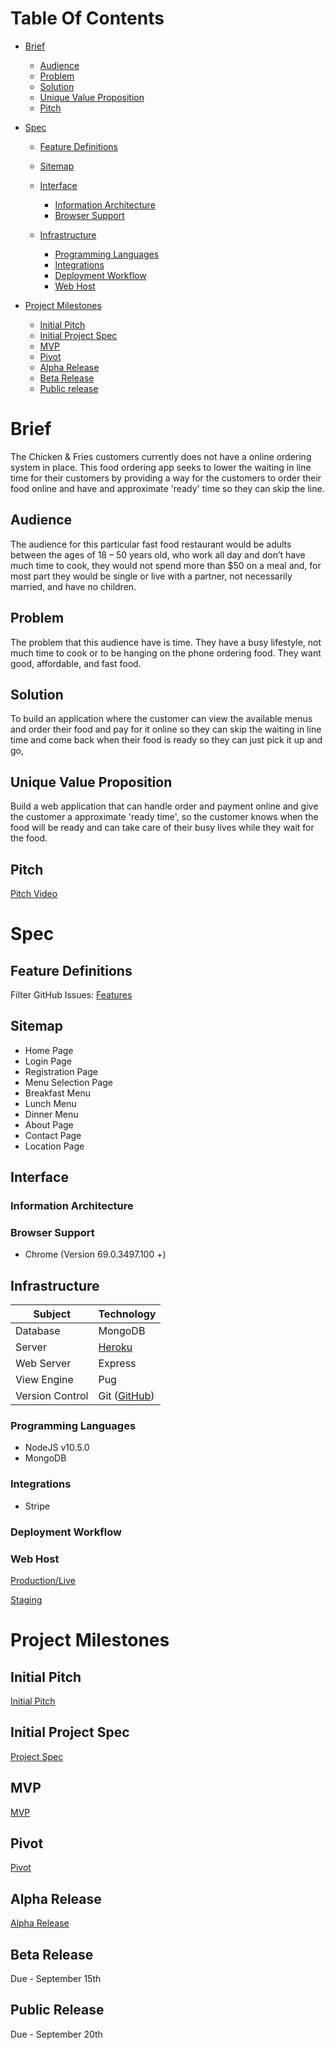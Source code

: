 # Table Of Contents

* [Brief](https://github.com/piazzaana/chicken-fries/blob/develop/docs/readme.md#brief)
    * [Audience](https://github.com/piazzaana/chicken-fries/blob/develop/docs/readme.md#audience)
    * [Problem](https://github.com/piazzaana/chicken-fries/blob/develop/docs/readme.md#problem)
    * [Solution](https://github.com/piazzaana/chicken-fries/blob/develop/docs/readme.md#solution)
    * [Unique Value Proposition](https://github.com/piazzaana/chicken-fries/blob/develop/docs/readme.md#unique-value-proposition)
    * [Pitch](https://github.com/piazzaana/chicken-fries/blob/develop/docs/readme.md#pitch)
    
* [Spec](https://github.com/piazzaana/chicken-fries/blob/develop/docs/readme.md#spec)
    * [Feature Definitions](https://github.com/piazzaana/chicken-fries/blob/develop/docs/readme.md#feature-definitions)
    * [Sitemap](https://github.com/piazzaana/chicken-fries/blob/develop/docs/readme.md#sitemap)
    
    * [Interface](https://github.com/piazzaana/chicken-fries/blob/develop/docs/readme.md#interface)
        * [Information Architecture](https://github.com/piazzaana/chicken-fries/blob/develop/docs/readme.md#information-architecture)
        * [Browser Support](https://github.com/piazzaana/chicken-fries/blob/develop/docs/readme.md#browser-support)
        
    * [Infrastructure](https://github.com/piazzaana/chicken-fries/blob/develop/docs/readme.md#infrastructure)
        * [Programming Languages](https://github.com/piazzaana/chicken-fries/blob/develop/docs/readme.md#programming-languages)
        * [Integrations](https://github.com/piazzaana/chicken-fries/blob/develop/docs/readme.md#integrations)
        * [Deployment Workflow](https://github.com/piazzaana/chicken-fries/blob/develop/docs/readme.md#deployment-workflow)
        * [Web Host](https://github.com/piazzaana/chicken-fries/blob/develop/docs/readme.md#web-host)
        
* [Project Milestones](https://github.com/piazzaana/chicken-fries/blob/develop/docs/readme.md#project-milestones)
    * [Initial Pitch](https://github.com/piazzaana/chicken-fries/blob/develop/docs/readme.md#initial-pitch)
    * [Initial Project Spec](https://github.com/piazzaana/chicken-fries/blob/develop/docs/readme.md#initial-project-spec)
    * [MVP](https://github.com/piazzaana/chicken-fries/blob/develop/docs/readme.md#mvp)
    * [Pivot](https://github.com/piazzaana/chicken-fries/blob/develop/docs/readme.md#pivot)
    * [Alpha Release](https://github.com/piazzaana/chicken-fries/blob/develop/docs/readme.md#alpha-release)
    * [Beta Release](https://github.com/piazzaana/chicken-fries/blob/develop/docs/readme.md#beta-release)
    * [Public release](https://github.com/piazzaana/chicken-fries/blob/develop/docs/readme.md#public-release)

# Brief
The Chicken & Fries customers currently does not have a online ordering system in place. This food ordering app seeks to lower the waiting in line time for their customers by providing a way for the customers to order their food online and have and approximate 'ready' time so they can skip the line.

## Audience
The audience for this particular fast food restaurant would be adults between the ages of 18 – 50 years old, who work all day and don’t have much time to cook, they would not spend more than $50 on a meal and, for most part they would be single or live with a partner, not necessarily married, and have no children. 

## Problem
The problem that this audience have is time. They have a busy lifestyle, not much time to cook or to be hanging on the phone ordering food. They want good, affordable, and fast food.

## Solution
To build an application where the customer can view the available menus and order their food and pay for it online so they can skip the waiting in line time and come back when their food is ready so they can just pick it up and go,

## Unique Value Proposition
Build a web application that can handle order and payment online and give the customer a approximate 'ready time', so the customer knows when the food will be ready and can take care of their busy lives while they wait for the food.

## Pitch
[Pitch Video](https://www.youtube.com/watch?v=ymOAJD-CXl0&feature=youtu.be)

# Spec

## Feature Definitions
Filter GitHub Issues: [Features](https://github.com/piazzaana/chicken-fries/issues)

## Sitemap
* Home Page
* Login Page
* Registration Page
* Menu Selection Page
* Breakfast Menu
* Lunch Menu
* Dinner Menu
* About Page
* Contact Page
* Location Page

## Interface

### Information Architecture

### Browser Support
* Chrome (Version 69.0.3497.100 +)

## Infrastructure
Subject | Technology
------------ | -------------
Database | MongoDB
Server | [Heroku](https://signup.heroku.com/?c=70130000001xDpdAAE&gclid=CjwKCAjwrNjcBRA3EiwAIIOvq2oCd5TFYKzJcZKCfMbWPMPHlotBSAf-IWOglGjycW0UBP-saRn3cxoCtaQQAvD_BwE)
Web Server | Express
View Engine | Pug
Version Control | Git ([GitHub](https://github.com/piazzaana/chicken-fries))

### Programming Languages
* NodeJS v10.5.0
* MongoDB

### Integrations
* Stripe

### Deployment Workflow

### Web Host
[Production/Live](https://chicken-fries.herokuapp.com/)

[Staging](https://chicken-fries-staging.herokuapp.com/)

# Project Milestones

## Initial Pitch
[Initial Pitch](https://youtu.be/ymOAJD-CXl0)

## Initial Project Spec
[Project Spec](https://drive.google.com/drive/u/0/folders/1KMWsWTB7SPJ_40FZAg2L5TQ81lDt3Whn)

## MVP
[MVP](https://github.com/piazzaana/chicken-fries/releases/tag/1.0)

## Pivot
[Pivot]()

## Alpha Release
[Alpha Release]()

## Beta Release
Due - September 15th

## Public Release
Due - September 20th